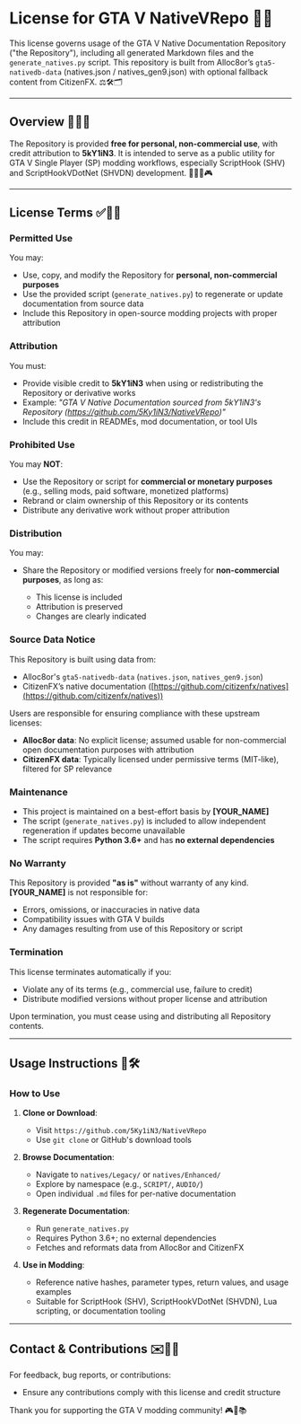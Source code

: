 # License for GTA V NativeVRepo 📄🔐

This license governs usage of the GTA V Native Documentation Repository ("the Repository"), including all generated Markdown files and the `generate_natives.py` script. This repository is built from Alloc8or’s `gta5-nativedb-data` (natives.json / natives\_gen9.json) with optional fallback content from CitizenFX. ⚖️🛠️🗂️

---

## Overview 🧾📘📎

The Repository is provided **free for personal, non-commercial use**, with credit attribution to **5kY1iN3**. It is intended to serve as a public utility for GTA V Single Player (SP) modding workflows, especially ScriptHook (SHV) and ScriptHookVDotNet (SHVDN) development. 🧑‍💻🔧🎮

---

## License Terms ✅📜🚫

### Permitted Use

You may:

* Use, copy, and modify the Repository for **personal, non-commercial purposes**
* Use the provided script (`generate_natives.py`) to regenerate or update documentation from source data
* Include this Repository in open-source modding projects with proper attribution

### Attribution

You must:

* Provide visible credit to **5kY1iN3** when using or redistributing the Repository or derivative works
* Example: *"GTA V Native Documentation sourced from 5kY1iN3's Repository (https://github.com/5Ky1iN3/NativeVRepo)"*
* Include this credit in READMEs, mod documentation, or tool UIs

### Prohibited Use

You may **NOT**:

* Use the Repository or script for **commercial or monetary purposes** (e.g., selling mods, paid software, monetized platforms)
* Rebrand or claim ownership of this Repository or its contents
* Distribute any derivative work without proper attribution

### Distribution

You may:

* Share the Repository or modified versions freely for **non-commercial purposes**, as long as:

  * This license is included
  * Attribution is preserved
  * Changes are clearly indicated

### Source Data Notice

This Repository is built using data from:

* Alloc8or's `gta5-nativedb-data` (`natives.json`, `natives_gen9.json`)
* CitizenFX’s native documentation ([https://github.com/citizenfx/natives](https://github.com/citizenfx/natives))

Users are responsible for ensuring compliance with these upstream licenses:

* **Alloc8or data**: No explicit license; assumed usable for non-commercial open documentation purposes with attribution
* **CitizenFX data**: Typically licensed under permissive terms (MIT-like), filtered for SP relevance

### Maintenance

* This project is maintained on a best-effort basis by **\[YOUR\_NAME]**
* The script (`generate_natives.py`) is included to allow independent regeneration if updates become unavailable
* The script requires **Python 3.6+** and has **no external dependencies**

### No Warranty

This Repository is provided **"as is"** without warranty of any kind. **\[YOUR\_NAME]** is not responsible for:

* Errors, omissions, or inaccuracies in native data
* Compatibility issues with GTA V builds
* Any damages resulting from use of this Repository or script

### Termination

This license terminates automatically if you:

* Violate any of its terms (e.g., commercial use, failure to credit)
* Distribute modified versions without proper license and attribution

Upon termination, you must cease using and distributing all Repository contents.

---

## Usage Instructions 📘🛠️

### How to Use

1. **Clone or Download**:

   * Visit `https://github.com/5Ky1iN3/NativeVRepo`
   * Use `git clone` or GitHub's download tools

2. **Browse Documentation**:

   * Navigate to `natives/Legacy/` or `natives/Enhanced/`
   * Explore by namespace (e.g., `SCRIPT/`, `AUDIO/`)
   * Open individual `.md` files for per-native documentation

3. **Regenerate Documentation**:

   * Run `generate_natives.py`
   * Requires Python 3.6+; no external dependencies
   * Fetches and reformats data from Alloc8or and CitizenFX

4. **Use in Modding**:

   * Reference native hashes, parameter types, return values, and usage examples
   * Suitable for ScriptHook (SHV), ScriptHookVDotNet (SHVDN), Lua scripting, or documentation tooling

---

## Contact & Contributions ✉️🤝📂

For feedback, bug reports, or contributions:
* Ensure any contributions comply with this license and credit structure

Thank you for supporting the GTA V modding community! 🎮🧰📚

